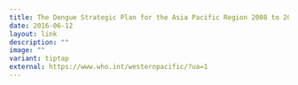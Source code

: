 ```yaml
---
title: The Dengue Strategic Plan for the Asia Pacific Region 2008 to 2015
date: 2016-06-12
layout: link
description: ""
image: ""
variant: tiptap
external: https://www.who.int/westernpacific/?ua=1
---
```

